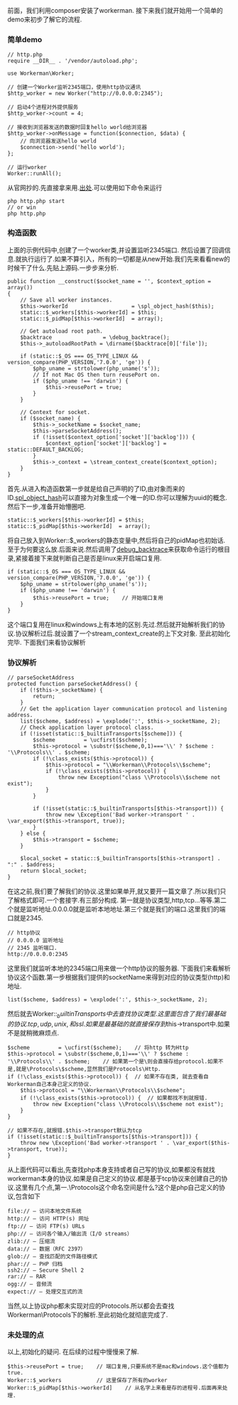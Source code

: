 前面，我们利用composer安装了workerman. 接下来我们就开始用一个简单的demo来初步了解它的流程.
### 简单demo
```
// http.php
require __DIR__ . '/vendor/autoload.php';

use Workerman\Worker;

// 创建一个Worker监听2345端口，使用http协议通讯
$http_worker = new Worker("http://0.0.0.0:2345");

// 启动4个进程对外提供服务
$http_worker->count = 4;

// 接收到浏览器发送的数据时回复hello world给浏览器
$http_worker->onMessage = function($connection, $data) {
    // 向浏览器发送hello world
    $connection->send('hello world');
};

// 运行worker
Worker::runAll();
```
从官网抄的.先直接拿来用.[出处](http://doc3.workerman.net/640174).可以使用如下命令来运行
```
php http.php start
// or win
php http.php
```
### 构造函数
上面的示例代码中,创建了一个worker类,并设置监听2345端口. 然后设置了回调信息.就执行运行了.如果不算引入，所有的一切都是从new开始.我们先来看看new的时候干了什么.先贴上源码.一步步来分析.
```
public function __construct($socket_name = '', $context_option = array())
{
    // Save all worker instances.
    $this->workerId                    = \spl_object_hash($this);
    static::$_workers[$this->workerId] = $this;
    static::$_pidMap[$this->workerId]  = array();

    // Get autoload root path.
    $backtrace                = \debug_backtrace();
    $this->_autoloadRootPath = \dirname($backtrace[0]['file']);

    if (static::$_OS === OS_TYPE_LINUX && version_compare(PHP_VERSION,'7.0.0', 'ge')) {
        $php_uname = strtolower(php_uname('s'));
        // If not Mac OS then turn reusePort on.
        if ($php_uname !== 'darwin') {
            $this->reusePort = true;
        }
    }

    // Context for socket.
    if ($socket_name) {
        $this->_socketName = $socket_name;
        $this->parseSocketAddress();
        if (!isset($context_option['socket']['backlog'])) {
            $context_option['socket']['backlog'] = static::DEFAULT_BACKLOG;
        }
        $this->_context = \stream_context_create($context_option);
    }
}
```
首先.从进入构造函数第一步就是给自己声明的了ID,由对象而来的ID.[spl_object_hash](https://www.php.net/manual/zh/function.spl-object-hash.php)可以直接为对象生成一个唯一的ID.你可以理解为uuid的概念.然后下一步,准备开始懵圈吧.
```
static::$_workers[$this->workerId] = $this;
static::$_pidMap[$this->workerId]  = array();
```
将自己放入到Worker::$_workers的静态变量中,然后将自己的pidMap也初始话. 至于为何要这么放.后面来说.然后调用了[debug_backtrace](https://www.php.net/manual/zh/function.debug-backtrace.php)来获取命令运行的根目录,紧接着接下来就判断自己是否是linux来开启端口复用.
```
if (static::$_OS === OS_TYPE_LINUX && version_compare(PHP_VERSION,'7.0.0', 'ge')) {
    $php_uname = strtolower(php_uname('s'));
    if ($php_uname !== 'darwin') {
        $this->reusePort = true;    // 开始端口复用
    }
}
```
这个端口复用在linux和windows上有本地的区别.先过.然后就开始解析我们的协议.协议解析过后.就设置了一个stream_context_create的上下文对象. 至此初始化完毕. 下面我们来看协议解析
### 协议解析
```
// parseSocketAddress
protected function parseSocketAddress() {
    if (!$this->_socketName) {
        return;
    }
    // Get the application layer communication protocol and listening address.
    list($scheme, $address) = \explode(':', $this->_socketName, 2);
    // Check application layer protocol class.
    if (!isset(static::$_builtinTransports[$scheme])) {
        $scheme         = \ucfirst($scheme);
        $this->protocol = \substr($scheme,0,1)==='\\' ? $scheme : '\\Protocols\\' . $scheme;
        if (!\class_exists($this->protocol)) {
            $this->protocol = "\\Workerman\\Protocols\\$scheme";
            if (!\class_exists($this->protocol)) {
                throw new Exception("class \\Protocols\\$scheme not exist");
            }
        }

        if (!isset(static::$_builtinTransports[$this->transport])) {
            throw new \Exception('Bad worker->transport ' . \var_export($this->transport, true));
        }
    } else {
        $this->transport = $scheme;
    }

    $local_socket = static::$_builtinTransports[$this->transport] . ":" . $address;
    return $local_socket;
}
```
在这之前,我们要了解我们的协议.这里如果单开,就又要开一篇文章了.所以我们只了解格式即可.一个套接字.有三部分构成. 第一就是协议类型,http,tcp...等等.第二个就是监听地址.0.0.0.0就是监听本地地址.第三个就是我们的端口.这里我们的端口就是2345.
```
// http协议
// 0.0.0.0 监听地址
// 2345 监听端口.
http://0.0.0.0:2345
```
这里我们就监听本地的2345端口用来做一个http协议的服务器. 下面我们来看解析协议这个函数.第一步根据我们提供的socketName来得到对应的协议类型(http)和地址. 
```
list($scheme, $address) = \explode(':', $this->_socketName, 2);
```
然后就去Worker::$_builtinTransports中去查找协议类型.这里面包含了我们最基础的协议.tcp,udp,unix,和ssl.如果是最基础的就直接保存到$this->transport中.如果不是就稍微麻烦点.
```
$scheme         = \ucfirst($scheme);    // 将http 转为Http
$this->protocol = \substr($scheme,0,1)==='\\' ? $scheme : '\\Protocols\\' . $scheme;    // 如果第一个是\则会直接存给protocol.如果不是,就是\Protocols\$scheme,显然我们是Protocols\Http.
if (!\class_exists($this->protocol)) {  // 如果不存在类, 就去查看自Workerman自己本身己定义的协议.
    $this->protocol = "\\Workerman\\Protocols\\$scheme";
    if (!\class_exists($this->protocol)) {  // 如果都找不到就报错.
        throw new Exception("class \\Protocols\\$scheme not exist");
    }
}

// 如果不存在,就报错.$this->transport默认为tcp
if (!isset(static::$_builtinTransports[$this->transport])) {
    throw new \Exception('Bad worker->transport ' . \var_export($this->transport, true));
}
```
从上面代码可以看出,先查找php本身支持或者自己写的协议,如果都没有就找workerman本身的协议.如果是自己定义的协议.都是基于tcp协议来创建自己的协议.这里有几个点,第一.\Protocols这个命名空间是什么?这个是php自己定义的协议,包含如下
```
file:// — 访问本地文件系统
http:// — 访问 HTTP(s) 网址
ftp:// — 访问 FTP(s) URLs
php:// — 访问各个输入/输出流（I/O streams）
zlib:// — 压缩流
data:// — 数据（RFC 2397）
glob:// — 查找匹配的文件路径模式
phar:// — PHP 归档
ssh2:// — Secure Shell 2
rar:// — RAR
ogg:// — 音频流
expect:// — 处理交互式的流
```
当然,以上协议php都未实现对应的Protocols.所以都会去查找Workerman\Protocols下的解析.至此初始化就彻底完成了.
### 未处理的点
以上,初始化的疑问. 在后续的过程中慢慢来了解.
```
$this->reusePort = true;    // 端口复用,只要系统不是mac和windows.这个值都为true.
Worker::$_workers           // 这里保存了所有的worker
Worker::$_pidMap[$this->workerId]    // 从名字上来看是存的进程号.后面再来处理.
```